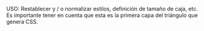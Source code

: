 

USO: Restablecer y / o normalizar estilos, definición de tamaño de caja, etc. Es importante tener en cuenta que esta es la primera capa del triángulo que genera CSS.